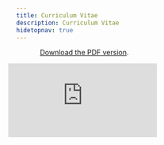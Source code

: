 ```yaml
---
title: Curriculum Vitae
description: Curriculum Vitae
hidetopnav: true
---
```



<style type="text/css">
body > * {
    margin-left: 3rem;
}

#content {
    width: 38rem;
    padding-bottom: 4rem;
}

iframe {
    margin-left: -1rem;
}
</style>

[Download the PDF version](./Ying_cv.pdf).

<iframe src="https://kejunying.com/cv/Ying_cv.html" onload="this.width=&#39;100%&#39;;this.height=screen.height*0.5;" frameBorder="0"></iframe>
